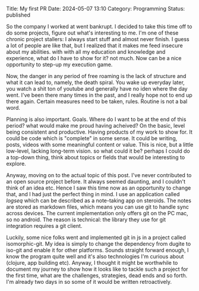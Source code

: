 Title: My first PR
Date: 2024-05-07 13:10
Category: Programming
Status: published

So the company I worked at went bankrupt. I decided to take this time off to do some projects, figure out what's interesting to me. I'm one of these chronic project stallers: I always start stuff and almost never finish. I guess a lot of people are like that, but I realized that it makes me feed insecure about my abilities. with with all my education and knowledge and experience, what do I have to show for it? not much. Now can be a nice opportunity to step-up my execution game.

Now, the danger in any period of free roaming is the lack of structure and what it can lead to, namely, the death spiral. You wake up everyday later, you watch a shit ton of youtube and generally have no iden where the day went. I've been there many times in the past, and I really hope not to end up there again. Certain measures need to be taken, rules. Routine is not a bal word.

Planning is also important. Goals. Where do I want to be at the end of this period? what would make me proud having acheived? On the basic, level being consistent and productive. Having products of my work to show for. It could be code which is "complete" in some sense. It could be writing, posts, videos with some meaningful content or value. This is nice, but a little low-level, lacking long-term vision. so what could it be? perhaps I could do a top-down thing, think about topics or fields that would be interesting to explore.

Anyway, moving on to the actual topic of this post. I've never contributed to an open source project before. It always seemed daunting, and I couldn't think of an idea etc. Hence I saw this time now as an opportunity to change that, and I had just the perfect thing in mind. I use an application called *logseq* which can be described as a note-taking app on steroids. The notes are stored as markdown files, which means you can use git to handle sync across devices. The current implementation only offers git on the PC mac, so no android. The reason is technical: the library they use for git integration requires a git client.

Luckily, some nice folks went and implemented git in js in a project called isomorphic-git. My idea is simply to change the dependency from dugite to iso-git and enable it for other platforms. Sounds straight forward enough, I know the program quite well and it's also technologies I'm curious about (clojure, app building etc). Anyway, I thought it might be worthwhile to document my journey to show how it looks like to tackle such a project for the first time, what are the challenges, strategies, dead ends and so forth. I'm already two days in so some of it would be written retroactively.